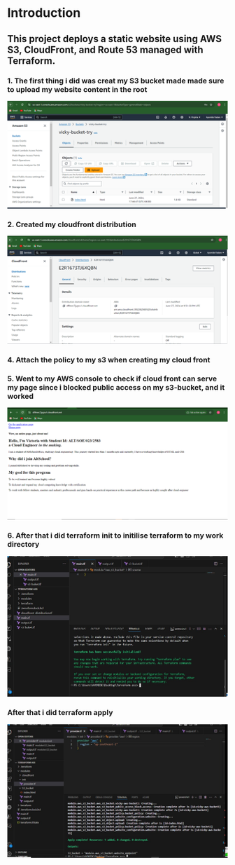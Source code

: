 # Introduction
## This project deploys a static website using AWS S3, CloudFront, and Route 53 managed with Terraform.



### 1. The first thing i did was creat my S3 bucket made made sure to upload my website content in the root
![installation1](./images/s3bucket.PNG)

### 2. Created my cloudfront distribution
![installation](./images/cloudfrontdistribution.PNG)
### 4. Attach the policy to my s3 when creating my cloud front 

### 5. Went to my AWS console to check if cloud front can serve my page since i blocked public access on my s3-bucket, and it worked
![](./images/cloudfrontserving.PNG)

### 6. After that i did terraform init to initilise terraform to my work directory
![](./images/terraform%20init.jpeg)

### After that i did terraform apply
![](./images/terraapply.jpeg)